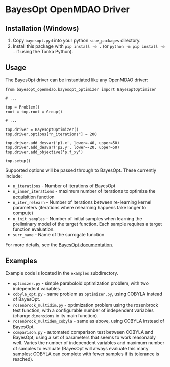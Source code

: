 # BayesOpt OpenMDAO Driver

## Installation (Windows)

 1. Copy `bayesopt.pyd` into your python `site_packages` directory.
 2. Install this package with `pip install -e .` (or `python -m pip install -e .` if using the Tonka Python).

## Usage

The BayesOpt driver can be instantiated like any OpenMDAO driver:

    from bayesopt_openmdao.bayesopt_optimizer import BayesoptOptimizer

    # ...

    top = Problem()
    root = top.root = Group()

    # ...

    top.driver = BayesoptOptimizer()
    top.driver.options["n_iterations"] = 200

    top.driver.add_desvar('p1.x', lower=-40, upper=50)
    top.driver.add_desvar('p2.y', lower=-20, upper=50)
    top.driver.add_objective('p.f_xy')

    top.setup()

Supported options will be passed through to BayesOpt.  These currently include:

  * `n_iterations` - Number of iterations of BayesOpt
  * `n_inner_iterations` - maximum number of iterations to optimize the acquisition function
  * `n_iter_relearn` - Number of iterations between re-learning kernel parameters (iterations where relearning happens take longer to compute)
  * `n_init_samples` - Number of initial samples when learning the preliminary model of the target function.  Each sample requires a target function evaluation.
  * `surr_name` - Name of the surrogate function

For more details, see the [BayesOpt documentation](https://rmcantin.bitbucket.io/html/usemanual.html).

## Examples

Example code is located in the `examples` subdirectory.

  * `optimizer.py` - simple paraboloid optimization problem, with two independent variables.
  * `cobyla_opt.py` - same problem as `optimizer.py`, using COBYLA instead of BayesOpt.
  * `rosenbrock_multidim.py` - optimization problem using the rosenbrock test function, with a configurable number of independent variables (change `dimensions` in its main function).
  * `rosenbrock_multidem_cobyla` - same as above, using COBYLA instead of BayesOpt.
  * `comparison.py` - automated comparison test between COBYLA and BayesOpt, using a set of parameters that seems to work reasonably well.  Varies the number of independent variables and maximum number of samples to evaluate (BayesOpt will always evaluate this many samples; COBYLA can complete with fewer samples if its tolerance is reached).
